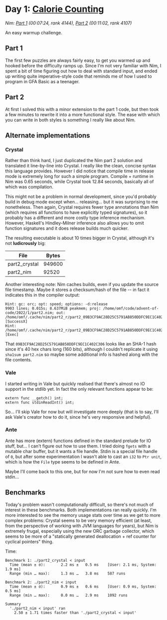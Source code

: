 # Day 1: [Calorie Counting](https://adventofcode.com/2022/day/1)
*Nim: [Part 1](https://github.com/DestyNova/advent_of_code_2022/blob/main/1/part1.nim) (00:07:24, rank 4144), [Part 2](https://github.com/DestyNova/advent_of_code_2022/blob/main/1/part2.nim) (00:11:02, rank 4107)*

An easy warmup challenge.

## Part 1

The first few puzzles are always fairly easy, to get you warmed up and hooked before the difficulty ramps up. Since I'm not very familiar with Nim, I spent a bit of time figuring out how to deal with standard input, and ended up writing quite imperative-style code that reminds me of how I used to program in GFA Basic as a teenager.

## Part 2

At first I solved this with a minor extension to the part 1 code, but then took a few minutes to rewrite it into a more functional style. The ease with which you can write in both styles is something I really like about Nim.

## Alternate implementations

### Crystal

Rather than think hard, I just duplicated the Nim part 2 solution and translated it line-by-line into Crystal. I really like the clean, concise syntax this language provides. However I did notice that compile time in release mode is extremely long for such a simple program. Compile + runtime in Nim was 0.65 seconds, while Crystal took 12.84 seconds, basically all of which was compilation.

This might not be a problem in normal development, since you'd probably build in debug mode except when... releasing... but it was surprising to me nonetheless. Then again, Crystal requires fewer type annotations than Nim (which requires all functions to have explicitly typed signatures), so it probably has a different and more costly type inference mechanism. However, Haskell's Hindley-Milner inference also allows you to omit function signatures and it does release builds much quicker.

The resulting executable is about 10 times bigger in Crystal, although it's not **ludicrously** big:

File | Bytes
---  | ---
part2_crystal | 949600
part2_nim | 92520

Another interesting note: Nim caches builds, even if you update the source file timestamp. Maybe it stores a checksum/hash of the file -- in fact it indicates this in the compiler output:

```
Hint: gc: orc; opt: speed; options: -d:release
9903 lines; 0.015s; 8.637MiB peakmem; proj: /home/omf/code/advent-of-code/2022/1/part2.nim; out: /home/omf/.cache/nim/part2_r/part2_09B3CF9AC28D25C5791AB850DDFC9EC1C402C306 [SuccessX]
Hint: /home/omf/.cache/nim/part2_r/part2_09B3CF9AC28D25C5791AB850DDFC9EC1C402C306  [Exec]
```

That `09B3CF9AC28D25C5791AB850DDFC9EC1C402C306` looks like an SHA-1 hash since it's 40 hex chars long (160 bits), although I couldn't replicate it using `sha1sum part2.nim` so maybe some additional info is hashed along with the file contents.

### Vale

I started writing in Vale but quickly realised that there's almost no IO support in the stdlib yet. In fact the only relevant functions appear to be:

```
extern func __getch() int;
extern func stdinReadInt() int;
```

So... I'll skip Vale for now but will investigate more deeply (that is to say, I'll ask Vale's creator how to do it, since he's very responsive and helpful).

### Ante

Ante has more (extern) functions defined in the standard prelude for IO stuff, but... I can't figure out how to use them. I tried doing `fgets` with a mutable char buffer, but it wants a file handle. Stdin is a special file handle of `0`, but after some experimentation I wasn't able to cast an `i32` to `Ptr unit`, which is how the `File` type seems to be defined in Ante.

Maybe I'll come back to this one, but for now I'm not sure how to even read stdin...

## Benchmarks

Today's problem wasn't computationally difficult, so there's not much of interest in these benchmarks. Both implementations ran really quickly. I'm more interested to see the memory usage stats over time as we get to more complex problems: Crystal seems to be very memory efficient (at least, from the perspective of working with JVM languages for years), but Nim is extremely frugal, especially using the new ORC garbage collector, which seems to be more of a "statically generated deallocation + ref counter for cyclical pointers" thing.

Time:

```
Benchmark 1: ./part2_crystal < input
  Time (mean ± σ):       2.2 ms ±   0.5 ms    [User: 2.1 ms, System: 1.9 ms]
  Range (min … max):     1.3 ms …   3.8 ms    587 runs
 
Benchmark 2: ./part2_nim < input
  Time (mean ± σ):       0.9 ms ±   0.6 ms    [User: 0.9 ms, System: 0.5 ms]
  Range (min … max):     0.0 ms …   2.9 ms    1092 runs
 
Summary
  './part2_nim < input' ran
    2.50 ± 1.71 times faster than './part2_crystal < input'
```
